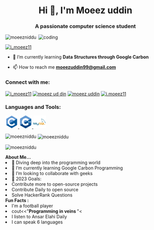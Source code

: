 
<h1 align="center">Hi 👋, I'm Moeez uddin</h1>
<h3 align="center">A passionate computer science student</h3>
<img align="right" alt="coding" width="400" src="https://camo.githubusercontent.com/cae12fddd9d6982901d82580bdf321d81fb299141098ca1c2d4891870827bf17/68747470733a2f2f6d69726f2e6d656469756d2e636f6d2f6d61782f313336302f302a37513379765349765f7430696f4a2d5a2e676966">
<p align="left"> <img src="https://komarev.com/ghpvc/?username=moeezniddu&label=Profile%20views&color=0e75b6&style=flat" alt="moeezniddu" /> </p>

<p align="left"> <a href="https://twitter.com/i_moeez11" target="blank"><img src="https://img.shields.io/twitter/follow/i_moeez11?logo=twitter&style=for-the-badge" alt="i_moeez11" /></a> </p>

- 🌱 I’m currently learning **Data Structures through Google Carbon**

- 📫 How to reach me **moeezuddin99@gmail.com**

<h3 align="left">Connect with me:</h3>
<p align="left">
<a href="https://twitter.com/i_moeez11" target="blank"><img align="center" src="https://raw.githubusercontent.com/rahuldkjain/github-profile-readme-generator/master/src/images/icons/Social/twitter.svg" alt="i_moeez11" height="30" width="40" /></a>
<a href="https://linkedin.com/in/moeez ud din" target="blank"><img align="center" src="https://raw.githubusercontent.com/rahuldkjain/github-profile-readme-generator/master/src/images/icons/Social/linked-in-alt.svg" alt="moeez ud din" height="30" width="40" /></a>
<a href="https://fb.com/moeez uddin" target="blank"><img align="center" src="https://raw.githubusercontent.com/rahuldkjain/github-profile-readme-generator/master/src/images/icons/Social/facebook.svg" alt="moeez uddin" height="30" width="40" /></a>
<a href="https://instagram.com/i.moeez11" target="blank"><img align="center" src="https://raw.githubusercontent.com/rahuldkjain/github-profile-readme-generator/master/src/images/icons/Social/instagram.svg" alt="i.moeez11" height="30" width="40" /></a>
</p>

<h3 align="left">Languages and Tools:</h3>
<p align="left"> <a href="https://www.cprogramming.com/" target="_blank" rel="noreferrer"> <img src="https://raw.githubusercontent.com/devicons/devicon/master/icons/c/c-original.svg" alt="c" width="40" height="40"/> </a> <a href="https://www.w3schools.com/cpp/" target="_blank" rel="noreferrer"> <img src="https://raw.githubusercontent.com/devicons/devicon/master/icons/cplusplus/cplusplus-original.svg" alt="cplusplus" width="40" height="40"/> </a> <a href="https://www.mysql.com/" target="_blank" rel="noreferrer"> <img src="https://raw.githubusercontent.com/devicons/devicon/master/icons/mysql/mysql-original-wordmark.svg" alt="mysql" width="40" height="40"/> </a> </p>

<p><img align="left" src="https://github-readme-stats.vercel.app/api/top-langs?username=moeezniddu&show_icons=true&locale=en&layout=compact" alt="moeezniddu" /></p>

<p>&nbsp;<img align="center" src="https://github-readme-stats.vercel.app/api?username=moeezniddu&show_icons=true&locale=en" alt="moeezniddu" /></p>

<p><img align="center" src="https://github-readme-streak-stats.herokuapp.com/?user=moeezniddu&" alt="moeezniddu" /></p>
<strong>About Me...</strong>
      <li>🔭 Diving deep into the programming world</li>
      <li>🌱 I’m currently learning Google Carbon Programming</li>
      <li>👯 I’m looking to collaborate with geeks</li>
      <li>🥅 2023 Goals:
          <li>Contribute more to open-source projects</li>
          <li>Contribute Daily to open source</li>
          <li>Solve HackerRank Questions</li>
       <strong>Fun Facts :</strong>
          <li>I'm a football player </li>
          <li>cout<<"<strong>Programming in veins </strong>"<<endl;</li>
          <li>I listen to Ansar Elahi  Daily</li>
          <li>I can speak 6 languages</li>
      </li>
